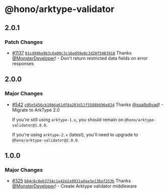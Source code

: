 # @hono/arktype-validator

## 2.0.1

### Patch Changes

- [#1137](https://github.com/honojs/middleware/pull/1137) [`01cd896e9b3c6a00c3c16ed59e0c3d20f5983918`](https://github.com/honojs/middleware/commit/01cd896e9b3c6a00c3c16ed59e0c3d20f5983918) Thanks [@MonsterDeveloper](https://github.com/MonsterDeveloper)! - Don't return restricted data fields on error responses

## 2.0.0

### Major Changes

- [#542](https://github.com/honojs/middleware/pull/542) [`c05e5456cb10b6a61df8a203d11f5588b696e824`](https://github.com/honojs/middleware/commit/c05e5456cb10b6a61df8a203d11f5588b696e824) Thanks [@ssalbdivad](https://github.com/ssalbdivad)! - Migrate to ArkType 2.0

  If you're still using `arktype-1.x`, you should remain on `@hono/arktype-validator@1.0.0`.

  If you're using `arktype-2.x` (latest), you'll need to upgrade to `@hono/arktype-validator@2.0.0`.

## 1.0.0

### Major Changes

- [#325](https://github.com/honojs/middleware/pull/325) [`b84c6c8eb3734c1e42e2a9931adaa3e138af253b`](https://github.com/honojs/middleware/commit/b84c6c8eb3734c1e42e2a9931adaa3e138af253b) Thanks [@MonsterDeveloper](https://github.com/MonsterDeveloper)! - Create Arktype validator middleware
